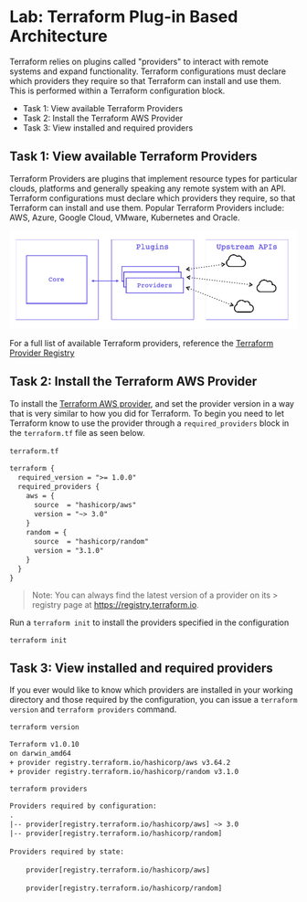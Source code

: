 # Lab: Terraform Plug-in Based Architecture

Terraform relies on plugins called "providers" to interact with remote systems and expand functionality. Terraform configurations must declare which providers they require so that Terraform can install and use them. This is performed within a Terraform configuration block.

- Task 1: View available Terraform Providers
- Task 2: Install the Terraform AWS Provider
- Task 3: View installed and required providers

## Task 1: View available Terraform Providers

Terraform Providers are plugins that implement resource types for particular clouds, platforms and generally speaking any remote system with an API. Terraform configurations must declare which providers they require, so that Terraform can install and use them. Popular Terraform Providers include: AWS, Azure, Google Cloud, VMware, Kubernetes and Oracle.

![Terraform Plug-in Architecture](../images/terraform-plugin-ins.png)

For a full list of available Terraform providers, reference the [Terraform Provider Registry](https://registry.terraform.io/)

## Task 2: Install the Terraform AWS Provider

To install the [Terraform AWS provider](https://registry.terraform.io/providers/hashicorp/aws/latest), and set the provider version in a way that is very similar to how you did for Terraform. To begin you need to let Terraform know to use the provider through a `required_providers` block in the `terraform.tf` file as seen below.

`terraform.tf`

```hcl
terraform {
  required_version = ">= 1.0.0"
  required_providers {
    aws = {
      source  = "hashicorp/aws"
      version = "~> 3.0"
    }
    random = {
      source  = "hashicorp/random"
      version = "3.1.0"
    }
  }
}
```

> Note: You can always find the latest version of a provider on its > registry page at https://registry.terraform.io.

Run a `terraform init` to install the providers specified in the configuration

```shell
terraform init
```

## Task 3: View installed and required providers

If you ever would like to know which providers are installed in your working directory and those required by the configuration, you can issue a `terraform version` and `terraform providers` command.

```shell
terraform version
```

```shell
Terraform v1.0.10
on darwin_amd64
+ provider registry.terraform.io/hashicorp/aws v3.64.2
+ provider registry.terraform.io/hashicorp/random v3.1.0
```

```shell
terraform providers
```

```shell
Providers required by configuration:
.
|-- provider[registry.terraform.io/hashicorp/aws] ~> 3.0
|-- provider[registry.terraform.io/hashicorp/random]

Providers required by state:

    provider[registry.terraform.io/hashicorp/aws]

    provider[registry.terraform.io/hashicorp/random]
```